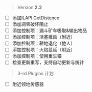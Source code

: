  > Version **2.2**

 - [ ] 添加ILAPI.GetDistence
 - [ ] 添加凋零破坏阻止
 - [ ] 添加控制项：漏斗矿车吸取&输出物品
 - [ ] 添加控制项：活塞推动（附近）
 - [ ] 添加控制项：耕地退化（他人）
 - [ ] 添加控制项：火焰蔓延（附近）
 - [ ] 添加控制项：使用重生锚
 - [ ] 检查更新重写，支持自动更新与统计

 > 3-rd Plugins 计划
 - [ ] 附近领地传感器